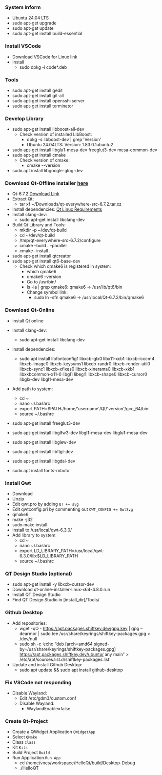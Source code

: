 ### System Inform
- Ubuntu 24.04 LTS
- sudo apt-get upgrade
- sudo apt-get update
- sudo apt-get install build-essential

### Install VSCode
- Download VSCode for Linux link
- Install
  - sudo dpkg -i code*.deb

### Tools
- sudo apt-get install gedit
- sudo apt-get install git-all
- sudo apt-get install openssh-server
- sudo apt-get install terminator

### Develop Library
- sudo apt-get install libboost-all-dev
  - Check version of installed LibBoost:
    - dpkg -s libboost-dev | grep 'Version'
    - Ubuntu 24.04LTS: Version: 1.83.0.1ubuntu2
- sudo apt-get install libglu1-mesa-dev freeglut3-dev mesa-common-dev
- sudo apt-get install cmake
  - Check version of cmake:
    - cmake --version
- sudo apt install libgoogle-glog-dev

### Download Qt-Offline installer [here](https://www.qt.io/offline-installers)
  - Qt-6.7.2 [Download Link](https://download.qt.io/official_releases/qt/6.7/6.7.2/single/qt-everywhere-src-6.7.2.tar.xz?__hstc=45788219.e9dba1c46f2e1969a08372456147125d.1689755853338.1689755853338.1689755853338.1&__hssc=45788219.1.1689755853338&__hsfp=783877104)
  - Extract Qt:
    - tar xf ~/Downloads/qt-everywhere-src-6.7.2.tar.xz
  - Install dependencies: [Qt Linux Requirements](https://doc.qt.io/qt-6/linux-requirements.html)
  - Install clang-dev:
    - sudo apt-get install libclang-dev
  - Build Qt Library and Tools:
    - mkdir -p ~/dev/qt-build
    - cd ~/dev/qt-build
    - /tmp/qt-everywhere-src-6.7.2/configure
    - cmake –build . –parallel
    - cmake –install .
- sudo apt-get install qtcreator
- sudo apt-get install qt6-base-dev
  - Check which qmake6 is registered in system:
    - which qmake6
    - qmake6 –version
    - Go to /usr/bin/
    - ls -la | grep qmake6: qmake6 -> /usr/lib/qt6/bin
    - Change symbol link:
      - sudo ln -sfn qmake6 -> /usr/local/Qt-6.7.2/bin/qmake6

### Download Qt-Online
- Install Qt online
- Install clang-dev:
    - sudo apt-get install libclang-dev
- Install dependencies:
    - sudo apt install libfontconfig1 libxcb-glx0 libx11-xcb1 libxcb-icccm4 libxcb-image0  libxcb-keysyms1 libxcb-randr0 libxcb-render-util0  libxcb-sync1 libxcb-xfixes0  libxcb-xinerama0 libxcb-xkb1 libxkbcommon-x11-0 libgl1 libegl1 libxcb-shape0 libxcb-cursor0 libglx-dev libgl1-mesa-dev
- Add path to system:
    - cd ~
    - nano ~/.bashrc
    - export PATH=$PATH:/home/'username'/Qt/'version'/gcc_64/bin
    - source ~/.bashrc
      

- sudo apt-get install freeglut3-dev
- sudo apt-get install libglfw3-dev libgl1-mesa-dev libglu1-mesa-dev
- sudo apt-get install libglew-dev
- sudo apt-get install libftgl-dev
- sudo apt-get install libgdal-dev
- sudo apt install fonts-roboto

### Install Qwt
- Download
- Unzip
- Edit qwt.pro by adding `QT += svg`
- Edit qwtconfig.pri by commenting out `QWT_CONFIG += QwtSvg`
- qmake6
- make -j32
- sudo make install
- Install to /usr/local/qwt-6.3.0/
- Add library to system:
    - cd ~
    - nano ~/.bashrc
    - export LD_LIBRARY_PATH=/usr/local/qwt-6.3.0/lib:$LD_LIBRARY_PATH
    - source ~/.bashrc

### QT Design Studio (optional)
- sudo apt-get install -y libxcb-cursor-dev
- Download qt-online-installer-linux-x64-4.8.0.run
- Install QT Design Studio
- Find QT Design Studio in [install_dir]/Tools/

### Github Desktop
- Add repositories:
  - wget -qO - https://apt.packages.shiftkey.dev/gpg.key | gpg –dearmor | sudo tee /usr/share/keyrings/shiftkey-packages.gpg > /dev/null
  - sudo sh -c ‘echo “deb [arch=amd64 signed-by=/usr/share/keyrings/shiftkey-packages.gpg] https://apt.packages.shiftkey.dev/ubuntu/ any main” > /etc/apt/sources.list.d/shiftkey-packages.list’
- Update and install Github Desktop:
  - sudo apt update && sudo apt install github-desktop

### Fix VSCode not responding
- Disable Wayland:
  - Edit /etc/gdm3/custom.conf
  - Disable Wayland:
    - WaylandEnable=false

### Create Qt-Project
- Create a QWidget Application `QWidgetApp`
- Select `QMake`
- Class `Class`
- Kit `Kits`
- Build Project `Build`
- Run Application `Run App`
  - cd /home/vnes/workspace/HelloQt/build/Desktop-Debug
  - ./HelloQT

